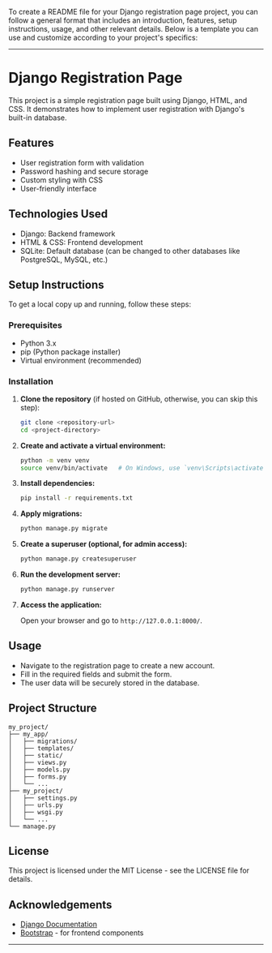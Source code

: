 To create a README file for your Django registration page project, you can follow a general format that includes an introduction, features, setup instructions, usage, and other relevant details. Below is a template you can use and customize according to your project's specifics:

---

# Django Registration Page

This project is a simple registration page built using Django, HTML, and CSS. It demonstrates how to implement user registration with Django's built-in database.

## Features

- User registration form with validation
- Password hashing and secure storage
- Custom styling with CSS
- User-friendly interface

## Technologies Used

- Django: Backend framework
- HTML & CSS: Frontend development
- SQLite: Default database (can be changed to other databases like PostgreSQL, MySQL, etc.)

## Setup Instructions

To get a local copy up and running, follow these steps:

### Prerequisites

- Python 3.x
- pip (Python package installer)
- Virtual environment (recommended)

### Installation

1. **Clone the repository** (if hosted on GitHub, otherwise, you can skip this step):

   ```bash
   git clone <repository-url>
   cd <project-directory>
   ```

2. **Create and activate a virtual environment:**

   ```bash
   python -m venv venv
   source venv/bin/activate   # On Windows, use `venv\Scripts\activate`
   ```

3. **Install dependencies:**

   ```bash
   pip install -r requirements.txt
   ```

4. **Apply migrations:**

   ```bash
   python manage.py migrate
   ```

5. **Create a superuser (optional, for admin access):**

   ```bash
   python manage.py createsuperuser
   ```

6. **Run the development server:**

   ```bash
   python manage.py runserver
   ```

7. **Access the application:**

   Open your browser and go to `http://127.0.0.1:8000/`.

## Usage

- Navigate to the registration page to create a new account.
- Fill in the required fields and submit the form.
- The user data will be securely stored in the database.

## Project Structure

```
my_project/
├── my_app/
│   ├── migrations/
│   ├── templates/
│   ├── static/
│   ├── views.py
│   ├── models.py
│   ├── forms.py
│   └── ...
├── my_project/
│   ├── settings.py
│   ├── urls.py
│   ├── wsgi.py
│   └── ...
└── manage.py
```

## License

This project is licensed under the MIT License - see the LICENSE file for details.

## Acknowledgements

- [Django Documentation](https://docs.djangoproject.com/)
- [Bootstrap](https://getbootstrap.com/) - for frontend components

---


